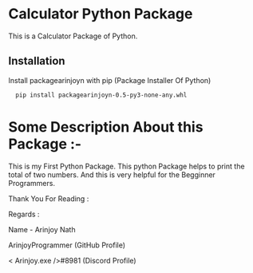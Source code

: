 
# Calculator Python Package

This is a Calculator Package of Python.


## Installation

Install packagearinjoyn with pip (Package Installer Of Python)

```bash
  pip install packagearinjoyn-0.5-py3-none-any.whl
```
    
# Some Description About this Package :- 

This is my First Python Package. This python Package helps to print
the total of two numbers. And this is very helpful for the Begginner
Programmers.

Thank You For Reading :

Regards :

Name - Arinjoy Nath 

ArinjoyProgrammer  (GitHub Profile)

< Arinjoy.exe />#8981  (Discord Profile)

